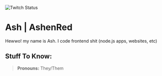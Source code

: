 
![Twitch Status](https://img.shields.io/twitch/status/ashenred_)
# Ash | AshenRed
Hewwo! my name is Ash. I code frontend shit (node.js apps, websites, etc)
## Stuff To Know:
> **Pronouns:** They/Them
